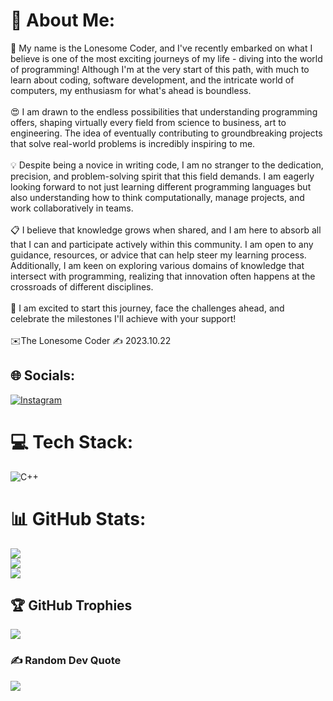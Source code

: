 # 💫 About Me:
🙌 My name is the Lonesome Coder, and I've recently embarked on what I believe is one of the most exciting journeys of my life - diving into the world of programming! Although I'm at the very start of this path, with much to learn about coding, software development, and the intricate world of computers, my enthusiasm for what's ahead is boundless.<br><br>😍 I am drawn to the endless possibilities that understanding programming offers, shaping virtually every field from science to business, art to engineering. The idea of eventually contributing to groundbreaking projects that solve real-world problems is incredibly inspiring to me.<br><br>💡 Despite being a novice in writing code, I am no stranger to the dedication, precision, and problem-solving spirit that this field demands. I am eagerly looking forward to not just learning different programming languages but also understanding how to think computationally, manage projects, and work collaboratively in teams.<br><br>📋 I believe that knowledge grows when shared, and I am here to absorb all that I can and participate actively within this community. I am open to any guidance, resources, or advice that can help steer my learning process. Additionally, I am keen on exploring various domains of knowledge that intersect with programming, realizing that innovation often happens at the crossroads of different disciplines.<br><br>💖 I am excited to start this journey, face the challenges ahead, and celebrate the milestones I'll achieve with your support!<br><br>✉️The Lonesome Coder ✍️ 2023.10.22


## 🌐 Socials:
[![Instagram](https://img.shields.io/badge/Instagram-%23E4405F.svg?logo=Instagram&logoColor=white)](https://instagram.com/the.lonesome.coder) 

# 💻 Tech Stack:
![C++](https://img.shields.io/badge/c++-%2300599C.svg?style=for-the-badge&logo=c%2B%2B&logoColor=white)

# 📊 GitHub Stats:
![](https://github-readme-stats.vercel.app/api?username=The-Lonesome-Coder&theme=dark&hide_border=false&include_all_commits=true&count_private=false)<br/>
![](https://github-readme-streak-stats.herokuapp.com/?user=The-Lonesome-Coder&theme=dark&hide_border=false)<br/>
![](https://github-readme-stats.vercel.app/api/top-langs/?username=The-Lonesome-Coder&theme=dark&hide_border=false&include_all_commits=true&count_private=false&layout=compact)

## 🏆 GitHub Trophies
![](https://github-profile-trophy.vercel.app/?username=The-Lonesome-Coder&theme=radical&no-frame=false&no-bg=true&margin-w=4)

### ✍️ Random Dev Quote
![](https://quotes-github-readme.vercel.app/api?type=horizontal&theme=radical)
